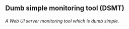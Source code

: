 ## Dumb simple monitoring tool (DSMT)

###### A Web UI server monitoring tool which is dumb simple.


